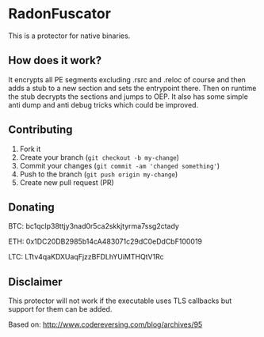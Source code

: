 # RadonFuscator

This is a protector for native binaries.

## How does it work?

It encrypts all PE segments excluding .rsrc and .reloc of course and then adds a stub to a new section and sets the entrypoint there.
Then on runtime the stub decrypts the sections and jumps to OEP. It also has some simple anti dump and anti debug tricks which could be improved.

## Contributing

1. Fork it
2. Create your branch (`git checkout -b my-change`)
3. Commit your changes (`git commit -am 'changed something'`)
4. Push to the branch (`git push origin my-change`)
5. Create new pull request (PR)

## Donating

BTC: bc1qclp38ttjy3nad0r5ca2skkjtyrma7ssg2ctady

ETH: 0x1DC20DB2985b14cA483071c29dC0eDdCbF100019

LTC: LTtv4qaKDXUaqFjzzBFDLhYUiMTHQtV1Rc

## Disclaimer

This protector will not work if the executable uses TLS callbacks but support for them can be added.

Based on: http://www.codereversing.com/blog/archives/95

